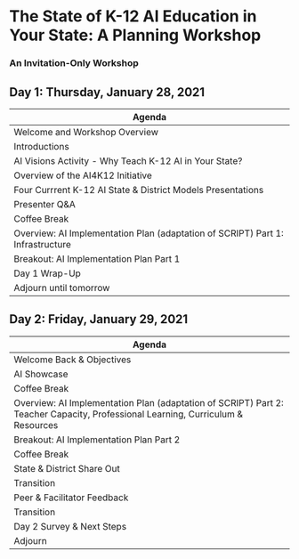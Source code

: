 # The State of K-12 AI Education in Your State: A Planning Workshop
### An Invitation-Only Workshop

## Day 1: Thursday, January 28, 2021

|Agenda|
|------|
| Welcome and Workshop Overview
| Introductions
| AI Visions Activity - Why Teach K-12 AI in Your State?
| Overview of the AI4K12 Initiative
| Four Currrent K-12 AI State & District Models Presentations
| Presenter Q&A
| Coffee Break
| Overview: AI Implementation Plan (adaptation of SCRIPT) Part 1: Infrastructure
| Breakout: AI Implementation Plan Part 1
| Day 1 Wrap-Up
| Adjourn until tomorrow

## Day 2: Friday, January 29, 2021
|Agenda|
|------|
| Welcome Back & Objectives
| AI Showcase
| Coffee Break
| Overview: AI Implementation Plan (adaptation of SCRIPT) Part 2: Teacher Capacity, Professional Learning, Curriculum & Resources
| Breakout: AI Implementation Plan Part 2
| Coffee Break
| State & District Share Out
| Transition
| Peer & Facilitator Feedback
| Transition
| Day 2 Survey & Next Steps
| Adjourn


